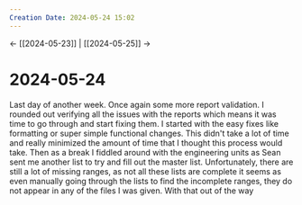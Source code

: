 ```yaml
---
Creation Date: 2024-05-24 15:02
---
```


<- [[2024-05-23]] | [[2024-05-25]]  ->

# 2024-05-24
Last day of another week. Once again some more report validation. I rounded out verifying all the issues with the reports which means it was time to go through and start fixing them. I started with the easy fixes like formatting or super simple functional changes. This didn't take a lot of time and really minimized the amount of time that I thought this process would take. Then as a break I fiddled around with the engineering units as Sean sent me another list to try and fill out the master list. Unfortunately, there are still a lot of missing ranges, as not all these lists are complete it seems as even manually going through the lists to find the incomplete ranges, they do not appear in any of the files I was given. With that out of the way 